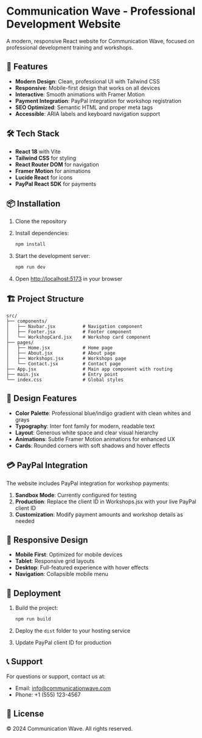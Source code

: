 # Communication Wave - Professional Development Website

A modern, responsive React website for Communication Wave, focused on professional development training and workshops.

## 🚀 Features

- **Modern Design**: Clean, professional UI with Tailwind CSS
- **Responsive**: Mobile-first design that works on all devices
- **Interactive**: Smooth animations with Framer Motion
- **Payment Integration**: PayPal integration for workshop registration
- **SEO Optimized**: Semantic HTML and proper meta tags
- **Accessible**: ARIA labels and keyboard navigation support

## 🛠️ Tech Stack

- **React 18** with Vite
- **Tailwind CSS** for styling
- **React Router DOM** for navigation
- **Framer Motion** for animations
- **Lucide React** for icons
- **PayPal React SDK** for payments

## 📦 Installation

1. Clone the repository
2. Install dependencies:
   ```bash
   npm install
   ```

3. Start the development server:
   ```bash
   npm run dev
   ```

4. Open [http://localhost:5173](http://localhost:5173) in your browser

## 🏗️ Project Structure

```
src/
├── components/
│   ├── Navbar.jsx          # Navigation component
│   ├── Footer.jsx          # Footer component
│   └── WorkshopCard.jsx    # Workshop card component
├── pages/
│   ├── Home.jsx            # Home page
│   ├── About.jsx           # About page
│   ├── Workshops.jsx       # Workshops page
│   └── Contact.jsx         # Contact page
├── App.jsx                 # Main app component with routing
├── main.jsx                # Entry point
└── index.css               # Global styles
```

## 🎨 Design Features

- **Color Palette**: Professional blue/indigo gradient with clean whites and grays
- **Typography**: Inter font family for modern, readable text
- **Layout**: Generous white space and clear visual hierarchy
- **Animations**: Subtle Framer Motion animations for enhanced UX
- **Cards**: Rounded corners with soft shadows and hover effects

## 💳 PayPal Integration

The website includes PayPal integration for workshop payments:

1. **Sandbox Mode**: Currently configured for testing
2. **Production**: Replace the client ID in Workshops.jsx with your live PayPal client ID
3. **Customization**: Modify payment amounts and workshop details as needed

## 📱 Responsive Design

- **Mobile First**: Optimized for mobile devices
- **Tablet**: Responsive grid layouts
- **Desktop**: Full-featured experience with hover effects
- **Navigation**: Collapsible mobile menu

## 🚀 Deployment

1. Build the project:
   ```bash
   npm run build
   ```

2. Deploy the `dist` folder to your hosting service

3. Update PayPal client ID for production

## 📞 Support

For questions or support, contact us at:
- Email: info@communicationwave.com
- Phone: +1 (555) 123-4567

## 📄 License

© 2024 Communication Wave. All rights reserved.